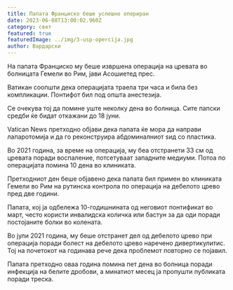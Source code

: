 ```yaml
---
title: Папата Франциско беше успешно опериран
date: 2023-06-08T13:00:02.960Z
category: свет
featured: true
featuredImage: ../img/3-usp-opercija.jpg
author: Вардарски
---
```

На папата Франциско му беше извршена операција на цревата во болницата Гемели во Рим, јави Асошиетед прес.

Ватикан соопшти дека операцијата траела три часа и била без компликации. Понтифот бил под општа анестезија.

Се очекува тој да помине уште неколку дена во болница. Сите папски средби ќе бидат откажани до 18 јуни.

Vatican News претходно објави дека папата ќе мора да направи лапаротомија и да го реконструира абдоминалниот ѕид со пластика.

Во 2021 година, за време на операција, му беа отстранети 33 см од цревата поради воспаление, потсетуваат западните медиуми. Потоа по операцијата помина 10 дена во клиниката.

Претходниот ден беше објавено дека папата бил примен во клиниката Гемели во Рим на рутинска контрола по операција на дебелото црево пред две години.

Папата, кој ја одбележа 10-годишнината од неговиот понтификат во март, често користи инвалидска количка или бастун за да оди поради постојаните болки во колената.

Во јули 2021 година, му беше отстранет дел од дебелото црево при операција поради болест на дебелото црево наречено дивертикулитис. Тој на почетокот на годинава рече дека проблемот повторно се појавил.

Папата претходно оваа година помина пет дена во болница поради инфекција на белите дробови, а минатиот месец ја пропушти публиката поради треска.